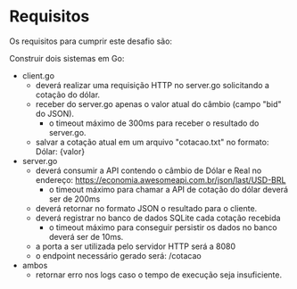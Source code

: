 # Requisitos

Os requisitos para cumprir este desafio são:

Construir dois sistemas em Go:

- client.go
  - deverá realizar uma requisição HTTP no server.go solicitando a cotação do dólar.
  - receber do server.go apenas o valor atual do câmbio (campo "bid" do JSON).
    - o timeout máximo de 300ms para receber o resultado do server.go.
  - salvar a cotação atual em um arquivo "cotacao.txt" no formato: Dólar: {valor}
- server.go
  - deverá consumir a API contendo o câmbio de Dólar e Real no endereço: https://economia.awesomeapi.com.br/json/last/USD-BRL 
    - o timeout máximo para chamar a API de cotação do dólar deverá ser de 200ms
  - deverá retornar no formato JSON o resultado para o cliente.
  - deverá registrar no banco de dados SQLite cada cotação recebida
    - o timeout máximo para conseguir persistir os dados no banco deverá ser de 10ms.
  - a porta a ser utilizada pelo servidor HTTP será a 8080
  - o endpoint necessário gerado será: /cotacao
- ambos
  - retornar erro nos logs caso o tempo de execução seja insuficiente.
